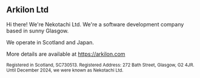## Arkilon Ltd

Hi there! We're Nekotachi Ltd. We're a software development company based in sunny Glasgow.

We operate in Scotland󠁿 and Japan. 

More details are available at https://arkilon.com


<small>
 Registered in Scotland, SC730513. Registered Address: 272 Bath Street, Glasgow, G2 4JR.
 Until December 2024, we were known as Nekotachi Ltd.

</small>

<!--

**Here are some ideas to get you started:**

🙋‍♀️ A short introduction - what is your organization all about?
🌈 Contribution guidelines - how can the community get involved?
👩‍💻 Useful resources - where can the community find your docs? Is there anything else the community should know?
🍿 Fun facts - what does your team eat for breakfast?
🧙 Remember, you can do mighty things with the power of [Markdown](https://docs.github.com/github/writing-on-github/getting-started-with-writing-and-formatting-on-github/basic-writing-and-formatting-syntax)
-->

